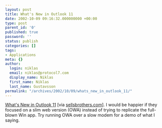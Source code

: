 ```yaml
---
layout: post
title: What's New in Outlook 11
date: 2002-10-09 09:16:32.000000000 +00:00
type: post
parent_id: '0'
published: true
password: ''
status: publish
categories: []
tags:
- Applications
meta: {}
author:
  login: niklas
  email: niklas@protocol7.com
  display_name: Niklas
  first_name: Niklas
  last_name: Gustavsson
permalink: "/archives/2002/10/09/whats_new_in_outlook_11/"
---
```

[What's New in Outlook 11](http://www.fawcette.com/reports/mec/2002/10_09_02/pcardoza/) [via [sellsbrothers.com](http://www.sellsbrothers.com/)]. I would be happier if they focused on a slim web version (OWA) instead of trying to replicate the full-blown Win app. Try running OWA over a slow modem for a demo of what I saying.

